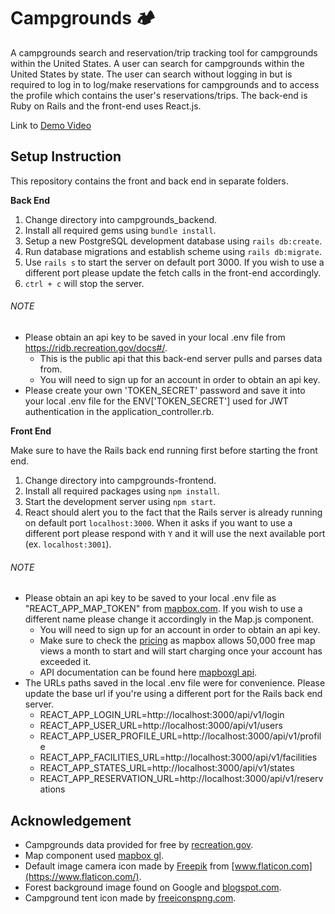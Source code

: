 # Campgrounds 🏕
A campgrounds search and reservation/trip tracking tool for campgrounds within the United States. A user can search for campgrounds within the United States by state. The user can search without logging in but is required to log in to log/make reservations for campgrounds and to access the profile which contains the user's reservations/trips. The back-end is Ruby on Rails and the front-end uses React.js.

Link to [Demo Video](https://youtu.be/W-MtbtqQpCY)

## Setup Instruction
This repository contains the front and back end in separate folders.

**Back End**
1. Change directory into campgrounds_backend.
2. Install all required gems using `bundle install`.
3. Setup a new PostgreSQL development database using `rails db:create`.
4. Run database migrations and establish scheme using `rails db:migrate`.
5. Use `rails s` to start the server on default port 3000. If you wish to use a different port please update the fetch calls in the front-end accordingly.
6. `ctrl + c` will stop the server.

###### NOTE
* Please obtain an api key to be saved in your local .env file from https://ridb.recreation.gov/docs#/.
  - This is the public api that this back-end server pulls and parses data from.
  - You will need to sign up for an account in order to obtain an api key.
* Please create your own 'TOKEN_SECRET' password and save it into your local .env file for the ENV['TOKEN_SECRET'] used for JWT authentication in the application_controller.rb.

**Front End**

Make sure to have the Rails back end running first before starting the front end.
1. Change directory into campgrounds-frontend.
2. Install all required packages using `npm install`.
3. Start the development server using `npm start`.
4. React should alert you to the fact that the Rails server is already running on default port `localhost:3000`. When it asks if you want to use a different port please respond with `Y` and it will use the next available port (ex. `localhost:3001`).

###### NOTE
* Please obtain an api key to be saved to your local .env file as "REACT_APP_MAP_TOKEN" from [mapbox.com](https://www.mapbox.com/). If you wish to use a different name please change it accordingly in the Map.js component.
  - You will need to sign up for an account in order to obtain an api key.
  - Make sure to check the [pricing](https://www.mapbox.com/pricing/) as mapbox allows 50,000 free map views a month to start and will start charging once your account has exceeded it.
  - API documentation can be found here [mapboxgl api](https://docs.mapbox.com/mapbox-gl-js/api/).
* The URLs paths saved in the local .env file were for convenience. Please update the base url if you're using a different port for the Rails back end server.
  - REACT_APP_LOGIN_URL=http://localhost:3000/api/v1/login
  - REACT_APP_USER_URL=http://localhost:3000/api/v1/users
  - REACT_APP_USER_PROFILE_URL=http://localhost:3000/api/v1/profile
  - REACT_APP_FACILITIES_URL=http://localhost:3000/api/v1/facilities
  - REACT_APP_STATES_URL=http://localhost:3000/api/v1/states
  - REACT_APP_RESERVATION_URL=http://localhost:3000/api/v1/reservations

## Acknowledgement
* Campgrounds data provided for free by [recreation.gov](https://ridb.recreation.gov/docs#/).
* Map component used [mapbox gl](https://docs.mapbox.com/mapbox-gl-js/api/).
* Default image camera icon made by [Freepik](https://www.freepik.com/) from [www.flaticon.com](https://www.flaticon.com/).
* Forest background image found on Google and [blogspot.com](https://newmobilephonephotos.blogspot.com/2018/07/green-tree-hd-background-pictures.html).
* Campground tent icon made by [freeiconspng.com](https://www.freeiconspng.com/img/13522).
